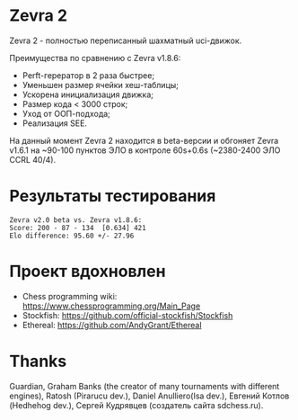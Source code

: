 # Zevra 2

Zevra 2 - полностью переписанный шахматный uci-движок.

Преимущества по сравнению с Zevra v1.8.6:

+ Perft-герератор в 2 раза быстрее;
+ Уменьшен размер ячейки хеш-таблицы;
+ Ускорена инициализация движка;
+ Размер кода < 3000 строк;
+ Уход от ООП-подхода;
+ Реализация SEE.

На данный момент Zevra 2 находится в beta-версии и обгоняет Zevra v1.6.1 на ~90-100
пунктов ЭЛО в контроле 60s+0.6s (~2380-2400 ЭЛО CCRL 40/4).

# Результаты тестирования
```
Zevra v2.0 beta vs. Zevra v1.8.6:
Score: 200 - 87 - 134  [0.634] 421
Elo difference: 95.60 +/- 27.96
```

# Проект вдохновлен
+ Chess programming wiki: https://www.chessprogramming.org/Main_Page
+ Stockfish: https://github.com/official-stockfish/Stockfish
+ Ethereal: https://github.com/AndyGrant/Ethereal

# Thanks
Guardian, Graham Banks (the creator of many tournaments with
different engines), Ratosh (Pirarucu dev.), Daniel Anulliero(Isa dev.),
Евгений Котлов (Hedhehog dev.), Сергей Кудрявцев (создатель сайта sdchess.ru).